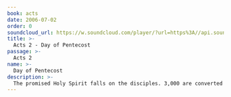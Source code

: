 ```yaml
---
book: acts
date: 2006-07-02
order: 0
soundcloud_url: https://w.soundcloud.com/player/?url=https%3A//api.soundcloud.com/tracks/
title: >-
  Acts 2 - Day of Pentecost
passage: >-
  Acts 2
name: >-
  Day of Pentecost
description: >-
  The promised Holy Spirit falls on the disciples. 3,000 are converted to Christianity after Peter preaches to a large crowd.
---
```



